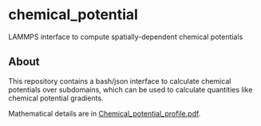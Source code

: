 # chemical_potential
LAMMPS interface to compute spatially-dependent chemical potentials

## About

This repository contains a bash/json interface to calculate chemical potentials over subdomains, which can be used to calculate quantities like chemical potential gradients.

Mathematical details are in [Chemical_potential_profile.pdf](https://github.com/jwjeffr/chemical_potential/blob/main/Chemical_potential_profile.pdf).